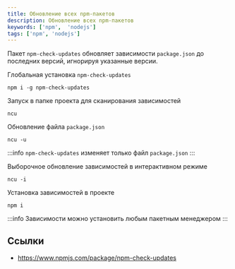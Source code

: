 ```yaml
---
title: Обновление всех npm-пакетов
description: Обновление всех npm-пакетов
keywords: ['npm',  'nodejs']
tags: ['npm', 'nodejs']
---
```


Пакет `npm-check-updates` обновляет зависимости `package.json` до последних версий, игнорируя указанные версии.

Глобальная установка `npm-check-updates`
```shell
npm i -g npm-check-updates
```

Запуск в папке проекта для сканирования зависимостей
```shell
ncu
```

Обновление файла `package.json`
```shell
ncu -u
```
:::info
`npm-check-updates` изменяет только файл `package.json`
:::

Выборочное обновление зависимостей в интерактивном режиме
```shell
ncu -i
```

Установка зависимостей в проекте
```shell
npm i
```
:::info
Зависимости можно установить любым пакетным менеджером
:::

## Ссылки
- https://www.npmjs.com/package/npm-check-updates